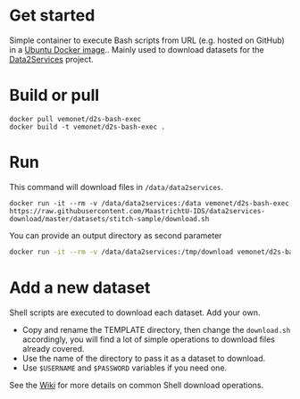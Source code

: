 # Get started

Simple container to execute Bash scripts from URL (e.g. hosted on GitHub) in a [Ubuntu Docker image](https://hub.docker.com/_/ubuntu).. Mainly used to download datasets for the [Data2Services](http://d2s.semanticscience.org/) project.

# Build or pull

```shell
docker pull vemonet/d2s-bash-exec
docker build -t vemonet/d2s-bash-exec .
```

# Run

This command will download files in `/data/data2services`.

```shell
docker run -it --rm -v /data/data2services:/data vemonet/d2s-bash-exec https://raw.githubusercontent.com/MaastrichtU-IDS/data2services-download/master/datasets/stitch-sample/download.sh
```

You can provide an output directory as second parameter

```bash
docker run -it --rm -v /data/data2services:/tmp/download vemonet/d2s-bash-exec https://raw.githubusercontent.com/MaastrichtU-IDS/data2services-download/master/datasets/stitch-sample/download.sh /tmp/download
```



# Add a new dataset

Shell scripts are executed to download each dataset. Add your own.

* Copy and rename the TEMPLATE directory, then change the `download.sh` accordingly, you will find a lot of simple operations to download files already covered.
* Use the name of the directory to pass it as a dataset to download.
* Use `$USERNAME` and `$PASSWORD` variables if you need one.

See the [Wiki](https://github.com/MaastrichtU-IDS/data2services-download/wiki) for more details on common Shell download operations.




